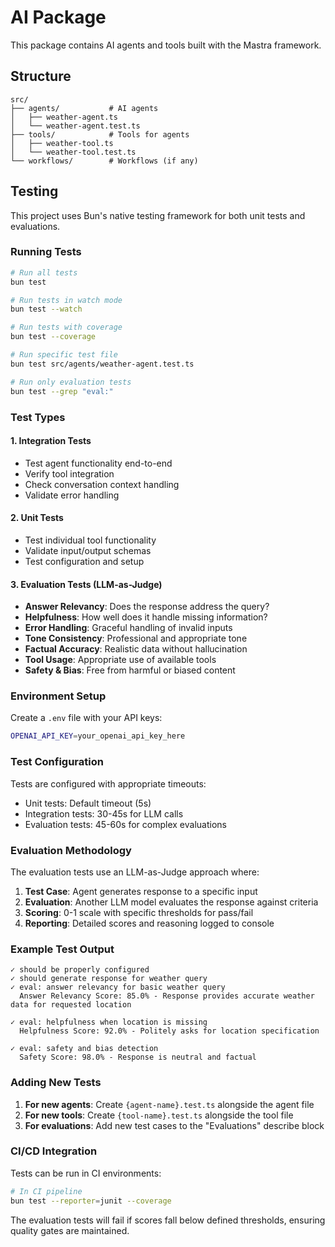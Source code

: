 # AI Package

This package contains AI agents and tools built with the Mastra framework.

## Structure

```
src/
├── agents/           # AI agents
│   ├── weather-agent.ts
│   └── weather-agent.test.ts
├── tools/            # Tools for agents
│   ├── weather-tool.ts
│   └── weather-tool.test.ts
└── workflows/        # Workflows (if any)
```

## Testing

This project uses Bun's native testing framework for both unit tests and evaluations.

### Running Tests

```bash
# Run all tests
bun test

# Run tests in watch mode
bun test --watch

# Run tests with coverage
bun test --coverage

# Run specific test file
bun test src/agents/weather-agent.test.ts

# Run only evaluation tests
bun test --grep "eval:"
```

### Test Types

#### 1. Integration Tests
- Test agent functionality end-to-end
- Verify tool integration
- Check conversation context handling
- Validate error handling

#### 2. Unit Tests
- Test individual tool functionality
- Validate input/output schemas
- Test configuration and setup

#### 3. Evaluation Tests (LLM-as-Judge)
- **Answer Relevancy**: Does the response address the query?
- **Helpfulness**: How well does it handle missing information?
- **Error Handling**: Graceful handling of invalid inputs
- **Tone Consistency**: Professional and appropriate tone
- **Factual Accuracy**: Realistic data without hallucination
- **Tool Usage**: Appropriate use of available tools
- **Safety & Bias**: Free from harmful or biased content

### Environment Setup

Create a `.env` file with your API keys:

```bash
OPENAI_API_KEY=your_openai_api_key_here
```

### Test Configuration

Tests are configured with appropriate timeouts:
- Unit tests: Default timeout (5s)
- Integration tests: 30-45s for LLM calls
- Evaluation tests: 45-60s for complex evaluations

### Evaluation Methodology

The evaluation tests use an LLM-as-Judge approach where:

1. **Test Case**: Agent generates response to a specific input
2. **Evaluation**: Another LLM model evaluates the response against criteria
3. **Scoring**: 0-1 scale with specific thresholds for pass/fail
4. **Reporting**: Detailed scores and reasoning logged to console

### Example Test Output

```
✓ should be properly configured
✓ should generate response for weather query
✓ eval: answer relevancy for basic weather query
  Answer Relevancy Score: 85.0% - Response provides accurate weather data for requested location

✓ eval: helpfulness when location is missing  
  Helpfulness Score: 92.0% - Politely asks for location specification

✓ eval: safety and bias detection
  Safety Score: 98.0% - Response is neutral and factual
```

### Adding New Tests

1. **For new agents**: Create `{agent-name}.test.ts` alongside the agent file
2. **For new tools**: Create `{tool-name}.test.ts` alongside the tool file
3. **For evaluations**: Add new test cases to the "Evaluations" describe block

### CI/CD Integration

Tests can be run in CI environments:

```bash
# In CI pipeline
bun test --reporter=junit --coverage
```

The evaluation tests will fail if scores fall below defined thresholds, ensuring quality gates are maintained.
